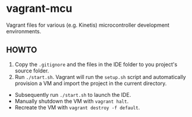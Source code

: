 # vagrant-mcu

Vagrant files for various (e.g. Kinetis) microcontroller development environments.

## HOWTO

1. Copy the `.gitignore` and the files in the IDE folder to you project's source folder.
1. Run `./start.sh`. Vagrant will run the `setup.sh` script and automatically provision a VM and import the project in the current directory.

* Subsequently run `./start.sh` to launch the IDE.
* Manually shutdown the VM with `vagrant halt`.
* Recreate the VM with `vagrant destroy -f default`.


